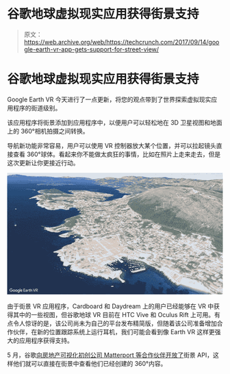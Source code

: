 # 谷歌地球虚拟现实应用获得街景支持

> 原文：<https://web.archive.org/web/https://techcrunch.com/2017/09/14/google-earth-vr-app-gets-support-for-street-view/>

# 谷歌地球虚拟现实应用获得街景支持

Google Earth VR 今天进行了一点更新，将您的观点带到了世界探索虚拟现实应用程序的街道级别。

该应用程序将街景添加到应用程序中，以便用户可以轻松地在 3D 卫星视图和地面上的 360°相机拍摄之间转换。

导航新功能非常容易，用户可以使用 VR 控制器放大某个位置，并可以拉起镜头直接查看 360°球体。看起来你不能做太疯狂的事情，比如在照片上走来走去，但是这次更新让你更接近行动。

![](img/24c26cd1dbd6ff44e26b88fe7b20f52c.png)

由于街景 VR 应用程序，Cardboard 和 Daydream 上的用户已经能够在 VR 中获得其中的一些视图，但谷歌地球 VR 目前在 HTC Vive 和 Oculus Rift 上可用。有点令人惊讶的是，该公司尚未为自己的平台发布精简版，但随着该公司准备增加合作伙伴，在新的位置跟踪系统上运行耳机，我们可能会看到像 Earth VR 这样更强大的应用程序获得支持。

5 月，谷歌[向房地产可视化初创公司 Matterport 等合作伙伴开放了](https://web.archive.org/web/20230224081611/https://techcrunch.com/2017/05/09/matterport-partners-with-google-to-bring-3d-street-view-perspectives-indoors/)街景 API，这样他们就可以直接在街景中查看他们已经创建的 360°内容。
